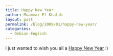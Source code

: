 ```yaml
---
title: Happy New Year
author: Muammar El Khatib
layout: post
permalink: /blog/2009/01/happy-new-year/
categories:
  - Debian-English
---
```

I just wanted to wish you all a [Happy New Year][1] <img src="http://muammar.me/blog/wp-includes/images/smilies/simple-smile.png" alt=":)" class="wp-smiley" style="height: 1em; max-height: 1em;" />

 [1]: http://muammar.me/hny "HNY2009"